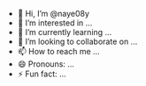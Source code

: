 - 👋 Hi, I’m @naye08y
- 👀 I’m interested in ...
- 🌱 I’m currently learning ...
- 💞️ I’m looking to collaborate on ...
- 📫 How to reach me ...
- 😄 Pronouns: ...
- ⚡ Fun fact: ...

<!---
naye08y/naye08y is a ✨ special ✨ repository because its `README.md` (this file) appears on your GitHub profile.
You can click the Preview link to take a look at your changes.
--->
